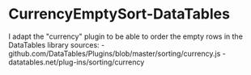 # CurrencyEmptySort-DataTables
I adapt the "currency" plugin to be able to order the empty rows in the DataTables library  sources: - github.com/DataTables/Plugins/blob/master/sorting/currency.js -datatables.net/plug-ins/sorting/currency
